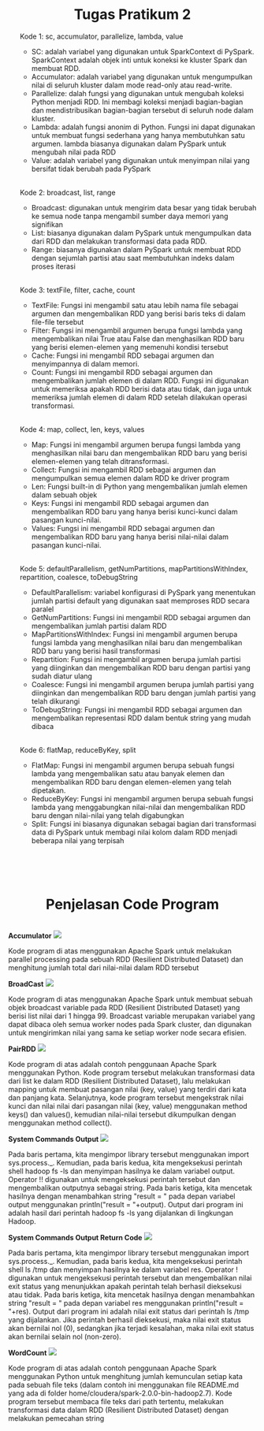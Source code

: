 <center><h1>Tugas Pratikum  2</h1></center>
<ul>
  <p>Kode 1: sc, accumulator, parallelize, lambda, value</p>
  <ul>
    <li>SC: adalah variabel yang digunakan untuk SparkContext di PySpark. SparkContext adalah objek inti untuk koneksi ke kluster Spark dan membuat RDD.</li>
    <li>Accumulator: adalah variabel yang digunakan untuk mengumpulkan nilai di seluruh kluster dalam mode read-only atau read-write.</li>
    <li>Parallelize: dalah fungsi yang digunakan untuk mengubah koleksi Python menjadi RDD. Ini membagi koleksi menjadi bagian-bagian dan mendistribusikan bagian-bagian tersebut di seluruh node dalam kluster.</li>
    <li>Lambda: adalah fungsi anonim di Python. Fungsi ini dapat digunakan untuk membuat fungsi sederhana yang hanya membutuhkan satu argumen. lambda biasanya digunakan dalam PySpark untuk mengubah nilai pada RDD</li>
    <li>Value: adalah variabel yang digunakan untuk menyimpan nilai yang bersifat tidak berubah pada PySpark</li>
  </ul>
  <br>
  <p>Kode 2: broadcast, list, range</p>
  <ul>
    <li>Broadcast: digunakan untuk mengirim data besar yang tidak berubah ke semua node tanpa mengambil sumber daya memori yang signifikan</li>
    <li>List: biasanya digunakan dalam PySpark untuk mengumpulkan data dari RDD dan melakukan transformasi data pada RDD.</li>
    <li>Range: biasanya digunakan dalam PySpark untuk membuat RDD dengan sejumlah partisi atau saat membutuhkan indeks dalam proses iterasi</li>
  </ul>
  <br>
  <p>Kode 3: textFile, filter, cache, count</p>
  <ul>
    <li>TextFile: Fungsi ini mengambil satu atau lebih nama file sebagai argumen dan mengembalikan RDD yang berisi baris teks di dalam file-file tersebut</li>
    <li>Filter: Fungsi ini mengambil argumen berupa fungsi lambda yang mengembalikan nilai True atau False dan menghasilkan RDD baru yang berisi elemen-elemen yang memenuhi kondisi tersebut</li>
    <li>Cache: Fungsi ini mengambil RDD sebagai argumen dan menyimpannya di dalam memori.</li>
    <li>Count: Fungsi ini mengambil RDD sebagai argumen dan mengembalikan jumlah elemen di dalam RDD. Fungsi ini digunakan untuk memeriksa apakah RDD berisi data atau tidak, dan juga untuk memeriksa jumlah elemen di dalam RDD setelah dilakukan operasi transformasi.</li>
  </ul>
  <br>
  <p>Kode 4: map, collect, len, keys, values</p>
  <ul>
    <li>Map: Fungsi ini mengambil argumen berupa fungsi lambda yang menghasilkan nilai baru dan mengembalikan RDD baru yang berisi elemen-elemen yang telah ditransformasi.</li>
    <li>Collect: Fungsi ini mengambil RDD sebagai argumen dan mengumpulkan semua elemen dalam RDD ke driver program</li>
    <li>Len: Fungsi built-in di Python yang mengembalikan jumlah elemen dalam sebuah objek</li>
    <li>Keys: Fungsi ini mengambil RDD sebagai argumen dan mengembalikan RDD baru yang hanya berisi kunci-kunci dalam pasangan kunci-nilai.</li>
    <li>Values: Fungsi ini mengambil RDD sebagai argumen dan mengembalikan RDD baru yang hanya berisi nilai-nilai dalam pasangan kunci-nilai.</li>
  </ul>
  <br>
  <p>Kode 5: defaultParallelism, getNumPartitions, mapPartitionsWithIndex, repartition, coalesce, toDebugString</p>
  <ul>
    <li>DefaultParallelism: variabel konfigurasi di PySpark yang menentukan jumlah partisi default yang digunakan saat memproses RDD secara paralel</li>
    <li>GetNumPartitions: Fungsi ini mengambil RDD sebagai argumen dan mengembalikan jumlah partisi dalam RDD</li>
    <li>MapPartitionsWithIndex: Fungsi ini mengambil argumen berupa fungsi lambda yang menghasilkan nilai baru dan mengembalikan RDD baru yang berisi hasil transformasi</li>
    <li>Repartition: Fungsi ini mengambil argumen berupa jumlah partisi yang diinginkan dan mengembalikan RDD baru dengan partisi yang sudah diatur ulang</li>
    <li>Coalesce: Fungsi ini mengambil argumen berupa jumlah partisi yang diinginkan dan mengembalikan RDD baru dengan jumlah partisi yang telah dikurangi</li>
    <li>ToDebugString: Fungsi ini mengambil RDD sebagai argumen dan mengembalikan representasi RDD dalam bentuk string yang mudah dibaca</li>
  </ul>
  <br>
  <p>Kode 6: flatMap, reduceByKey, split</p>
  <ul>
    <li>FlatMap: Fungsi ini mengambil argumen berupa sebuah fungsi lambda yang mengembalikan satu atau banyak elemen dan mengembalikan RDD baru dengan elemen-elemen yang telah dipetakan.</li>
    <li>ReduceByKey: Fungsi ini mengambil argumen berupa sebuah fungsi lambda yang menggabungkan nilai-nilai dan mengembalikan RDD baru dengan nilai-nilai yang telah digabungkan</li>
    <li>Split: Fungsi ini biasanya digunakan sebagai bagian dari transformasi data di PySpark untuk membagi nilai kolom dalam RDD menjadi beberapa nilai yang terpisah</li>
  </ul>
</ul>
<br>
<br>
<br>
<center><h1>Penjelasan Code Program</h1></center>
<br>
<b>Accumulator</b>
<img src="Hasil Accumulator/Accumulator.PNG">
<p>Kode program di atas menggunakan Apache Spark untuk melakukan
parallel processing pada sebuah RDD (Resilient Distributed Dataset) dan menghitung
jumlah total dari nilai-nilai dalam RDD tersebut</p>

<b>BroadCast</b>
<img src="Hasil Broadcast/Broadcast.PNG">
<p>Kode program di atas menggunakan Apache Spark untuk membuat sebuah
objek broadcast variable pada RDD (Resilient Distributed Dataset) yang berisi list nilai
dari 1 hingga 99. Broadcast variable merupakan variabel yang dapat dibaca oleh semua
worker nodes pada Spark cluster, dan digunakan untuk mengirimkan nilai yang sama
ke setiap worker node secara efisien.</p>

<b>PairRDD</b>
<img src="Hasil PairRDD/PairRDD.PNG">
<p>Kode program di atas adalah contoh penggunaan Apache Spark
menggunakan Python. Kode program tersebut melakukan transformasi data dari list ke
dalam RDD (Resilient Distributed Dataset), lalu melakukan mapping untuk membuat
pasangan nilai (key, value) yang terdiri dari kata dan panjang kata. Selanjutnya, kode
program tersebut mengekstrak nilai kunci dan nilai nilai dari pasangan nilai (key, value)
menggunakan method keys() dan values(), kemudian nilai-nilai tersebut dikumpulkan
dengan menggunakan method collect().</p>

<b>System Commands Output</b>
<img src="Hasil SystemCommandsOutput/SystemCommandsOutput.PNG">
<p>Pada baris pertama, kita mengimpor library tersebut menggunakan import sys.process._. Kemudian, pada baris kedua, kita mengeksekusi perintah shell hadoop fs -ls dan menyimpan hasilnya ke dalam variabel output. Operator !! digunakan untuk mengeksekusi perintah tersebut dan mengembalikan outputnya sebagai string. Pada baris ketiga, kita mencetak hasilnya dengan menambahkan string "result = " pada depan variabel output menggunakan println("result = "+output). Output dari program ini adalah hasil dari perintah hadoop fs -ls yang dijalankan di lingkungan Hadoop.</p>

<b>System Commands Output Return Code</b>
<img src="Hasil SystemCommandsOutputReturnCode/SystemCommandsOutputReturnCode.PNG">
<p>Pada baris pertama, kita mengimpor library tersebut menggunakan import sys.process._. Kemudian, pada baris kedua, kita mengeksekusi perintah shell ls /tmp dan menyimpan hasilnya ke dalam variabel res. Operator ! digunakan untuk mengeksekusi perintah tersebut dan mengembalikan nilai exit status yang menunjukkan apakah perintah telah berhasil dieksekusi atau tidak. Pada baris ketiga, kita mencetak hasilnya dengan menambahkan string "result = " pada depan variabel res menggunakan println("result = "+res). Output dari program ini adalah nilai exit status dari perintah ls /tmp yang dijalankan. Jika perintah berhasil dieksekusi, maka nilai exit status akan bernilai nol (0), sedangkan jika terjadi kesalahan, maka nilai exit status akan bernilai selain nol (non-zero).</p>

<b>WordCount</b>
<img src="Hasil WordCount/WordCount.PNG">
<p>Kode program di atas adalah contoh penggunaan Apache Spark
menggunakan Python untuk menghitung jumlah kemunculan setiap kata pada sebuah
file teks (dalam contoh ini menggunakan file README.md yang ada di folder
home/cloudera/spark-2.0.0-bin-hadoop2.7). Kode program tersebut membaca file teks
dari path tertentu, melakukan transformasi data dalam RDD (Resilient Distributed
Dataset) dengan melakukan pemecahan string</p>

